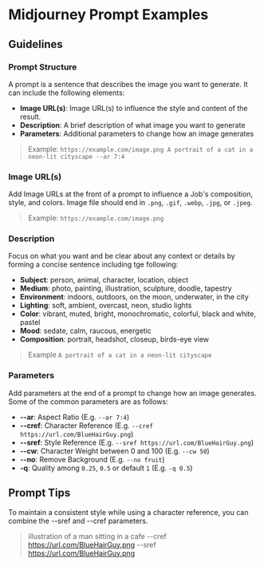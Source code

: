 # Midjourney Prompt Examples

## Guidelines
### Prompt Structure
A prompt is a sentence that describes the image you want to generate. It can include the following elements:

- **Image URL(s)**: Image URL(s) to influence the style and content of the result.
- **Description**: A brief description of what image you want to generate
- **Parameters**: Additional parameters to change how an image generates

> Example:
> `https://example.com/image.png A portrait of a cat in a neon-lit cityscape --ar 7:4`

### Image URL(s)
Add Image URLs at the front of a prompt to influence a Job's composition, style, and colors.
Image file should end in `.png`, `.gif`, `.webp`, `.jpg`, or `.jpeg`.

> Example:
> `https://example.com/image.png`

### Description
Focus on what you want and be clear about any context or details by forming a concise sentence including tge following:

- **Subject**: person, animal, character, location, object
- **Medium**: photo, painting, illustration, sculpture, doodle, tapestry
- **Environment**: indoors, outdoors, on the moon, underwater, in the city
- **Lighting**: soft, ambient, overcast, neon, studio lights
- **Color**: vibrant, muted, bright, monochromatic, colorful, black and white, pastel
- **Mood**: sedate, calm, raucous, energetic
- **Composition**: portrait, headshot, closeup, birds-eye view

> Example
> `A portrait of a cat in a neon-lit cityscape`

### Parameters
Add parameters at the end of a prompt to change how an image generates. Some of the common parameters are as follows:

- **--ar**: Aspect Ratio (E.g. `--ar 7:4`)
- **--cref**: Character Reference (E.g. `--cref https://url.com/BlueHairGuy.png`)
- **--sref**: Style Reference (E.g. `--sref https://url.com/BlueHairGuy.png`)
- **--cw**: Character Weight between 0 and 100 (E.g. `--cw 50`)
- **--no**: Remove Background (E.g. `--no fruit`)
- **-q**: Quality among `0.25`, `0.5` or default `1` (E.g. `-q 0.5`)

## Prompt Tips
To maintain a consistent style while using a character reference, you can combine the --sref and --cref parameters.

> illustration of a man sitting in a cafe --cref https://url.com/BlueHairGuy.png --sref https://url.com/BlueHairGuy.png
